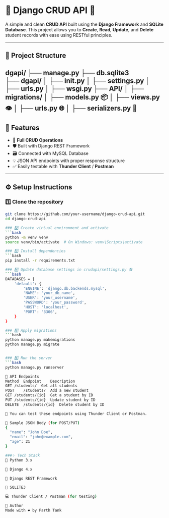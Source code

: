 # 🐍 Django CRUD API 🚀

A simple and clean **CRUD API** built using the **Django Framework** and **SQLite Database**. This project allows you to **Create**, **Read**, **Update**, and **Delete** student records with ease using RESTful principles.

---

## 📁 Project Structure

dgapi/
├── manage.py
├── db.sqlite3  
├── dgapi/
│ ├── init.py
│ ├── settings.py
│ ├── urls.py
│ ├── wsgi.py
├── API/
│ ├── migrations/
│ ├── models.py 📦
│ ├── views.py 👁️
│ ├── urls.py 🌐
│ ├── serializers.py 🧰
---

## 🧩 Features

- 🔁 **Full CRUD Operations**
- 🛡️ Built with Django REST Framework
- 🗃️ Connected with MySQL Database
- 💡 JSON API endpoints with proper response structure
- ✅ Easily testable with **Thunder Client** / **Postman**

---

## ⚙️ Setup Instructions

### 1️⃣ Clone the repository
```bash
git clone https://github.com/your-username/django-crud-api.git
cd django-crud-api

### 2️⃣ Create virtual environment and activate
```bash
python -m venv venv
source venv/bin/activate  # On Windows: venv\Scripts\activate

### 3️⃣ Install dependencies
```bash
pip install -r requirements.txt

### 4️⃣ Update database settings in crudapi/settings.py 🛠️
```bash
DATABASES = {
    'default': {
        'ENGINE': 'django.db.backends.mysql',
        'NAME': 'your_db_name',
        'USER': 'your_username',
        'PASSWORD': 'your_password',
        'HOST': 'localhost',
        'PORT': '3306',
    }
}

### 5️⃣ Apply migrations
```bash
python manage.py makemigrations
python manage.py migrate


### 6️⃣ Run the server
```bash
python manage.py runserver

🔗 API Endpoints
Method	Endpoint	Description
GET	/students/	Get all students
POST	/students/	Add a new student
GET	/students/{id}	Get a student by ID
PUT	/students/{id}	Update student by ID
DELETE	/students/{id}	Delete student by ID

📍 You can test these endpoints using Thunder Client or Postman.

🧪 Sample JSON Body (for POST/PUT)
{
  "name": "John Doe",
  "email": "john@example.com",
  "age": 21
}

###✨ Tech Stack
🐍 Python 3.x

🦄 Django 4.x

🔧 Django REST Framework

🐬 SQLITE3

💻 Thunder Client / Postman (for testing)

🙌 Author
Made with ❤️ by Parth Tank
